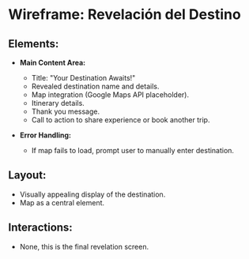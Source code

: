 # Wireframe: Revelación del Destino

## Elements:
- **Main Content Area:**
  - Title: "Your Destination Awaits!"
  - Revealed destination name and details.
  - Map integration (Google Maps API placeholder).
  - Itinerary details.
  - Thank you message.
  - Call to action to share experience or book another trip.

- **Error Handling:**
  - If map fails to load, prompt user to manually enter destination.

## Layout:
- Visually appealing display of the destination.
- Map as a central element.

## Interactions:
- None, this is the final revelation screen.
